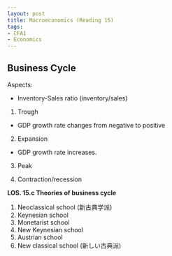 ```yaml
---
layout: post
title: Macroeconomics (Reading 15)
tags: 
- CFA1
- Economics
---
```



## Business Cycle

Aspects:
* Inventory-Sales ratio (inventory/sales)


1. Trough
  - GDP growth rate changes from negative to positive
2. Expansion
  - GDP growth rate increases. 
3. Peak

4. Contraction/recession



**LOS. 15.c Theories of business cycle** <br>

1. Neoclassical school (新古典学派)
2. Keynesian school
3. Monetarist school
4. New Keynesian school
5. Austrian school
6. New classical school (新しい古典派)
